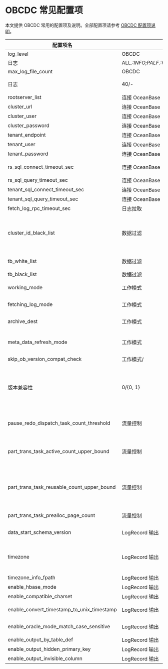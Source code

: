 # OBCDC 常见配置项

本文提供 OBCDC 常用的配置项及说明。全部配置项请参考 [OBCDC 配置项说明](../200.obcdc-parameters/200.obcdc-configuration-items.md)。

| 配置项名 | 功能 | 默认值/取值范围 | 说明 |
| --- | --- | --- | --- |
| log_level | OBCDC
日志 | ALL.*:INFO;PALF.*:WARN;SHARE.SCHEMA:INFO | 日志级别，可以按模块调控 |
| max_log_file_count | OBCDC
日志 | 40/- | 最多保存多少个日志，一个日志文件256M |
| rootserver_list | 连接 OceanBase | &#124; | 启动时指定 rootservice 所在机器信息格式 |
| cluster_url | 连接 OceanBase | &#124; | obconfig_url，OB集群RS信息的入口 |
| cluster_user | 连接 OceanBase | &#124; | 系统租户用户名（有oceanbase库读权限） |
| cluster_password | 连接 OceanBase | &#124; | 系统租户用户名对应的密码 |
| tenant_endpoint | 连接 OceanBase | &#124; | 普通租户的机器信息（svr_ip:sql_port） |
| tenant_user | 连接 OceanBase | &#124; | 租户用户（有系统表读权限） |
| tenant_password | 连接 OceanBase | &#124; | 租户用户的密码 |
| rs_sql_connect_timeout_sec | 连接 OceanBase | 40/- | RS机器（系统租户）连接超时时间（online schema模式用于用户获取schema） |
| rs_sql_query_timeout_sec | 连接 OceanBase | 30/- | RS的SQL请求超时时间 |
| tenant_sql_connect_timeout_sec | 连接 OceanBase | 40/- | 对普通租户的机器的连接超时时间 |
| tenant_sql_query_timeout_sec | 连接 OceanBase | 30/- | 普通租户的SQL超时时间 |
| fetch_log_rpc_timeout_sec | 日志拉取 | 15/- | 拉日志超时时间 |
| cluster_id_black_list | 数据过滤 | &#124; | [https://www.oceanbase.com/docs/common-oceanbase-database-cn-1000000000220681](https://www.oceanbase.com/docs/common-oceanbase-database-cn-1000000000220681) |
| tb_white_list | 数据过滤 | *.*.* | 表白名单（租户.DB.TB，租户模式下，租户部分需指定为同步的租户） |
| tb_black_list | 数据过滤 | &#124; | 表黑名单 |
| working_mode | 工作模式 | storage/{storage/memory} | 工作模式：storage模式下，REDO 日志会通过rocksdb持久化在本地，重启时会清空本地存储 |
| fetching_log_mode | 工作模式 | integrated/{integrated, direct} | 拉日志模式，integrated表示通过RPC从Server拉日志，direct表示直接读归档文件 |
| archive_dest | 工作模式 | &#124; | direct模式下，归档路径信息（OSS模式下需要包含访问密钥等 |
| meta_data_refresh_mode | 工作模式 | online/{online, data_dict} | 元数据来源，online表示通过SQL读内部表构建schema，data_dict表示通过日志中的数据字典构建 |
| skip_ob_version_compat_check | 工作模式/
版本兼容性 | 0/{0, 1} | 忽略版本检查（1）部分同步高版本数据场景需要设置为1（不建议），（2）CDC同步4.2以上OB数据时，默认用数据字典，如果要改为online，需要配置为1 |
| pause_redo_dispatch_task_count_threshold | 流量控制 | 80 | 触发下发REDO日志限流时，USER_QUEUE/RESOURCE_COLLECTOR模块任务积压占比（与队列长度相比） |
| part_trans_task_active_count_upper_bound | 流量控制 | 0/- | 预期分配的参与者事务数量的上限，为0表示CDC内部自动调控，部分场景需要人工修改。流控参数之一，和memory_limit类似，不会限制死，否则会同步会卡住 |
| part_trans_task_reusable_count_upper_bound | 流量控制 | 0/- | 预期可复用的参与者事务（即CDC内处理完成待消费或回收）数量的上限，为0表示CDC内部自动调控，部分场景需要人工修改。流控参数之一，和memory_limit类似，不会限制死，否则会同步会卡住 |
| part_trans_task_prealloc_page_count | 流量控制 | 20000/- | 缓存的参与者事务的上限，调大可能会导致CDC空闲期内存占用高 |
| data_start_schema_version | LogRecord 输出 | &#124; | 指定schema版本来构建CDC内的schema，格式：tenant_id:schema_version&#124;xxxx |
| timezone | LogRecord 输出 | +8:00 | 用于处理使用本地时区写入的时间数据，需要和OB所在机器使用的本地时区一致（部分session中指定了时区的，如果要和用户输出的一致，需要修改为用户在session中使用的时区） |
| timezone_info_fpath | LogRecord 输出 | etc/timezone_info.conf | 时区文件的路径 |
| enable_hbase_mode | LogRecord 输出 | 0/{0, 1} | 同步的表中有hbase模式的表时需要开启该配置 |
| enable_compatible_charset | LogRecord 输出 | 0/{0, 1} | 输出的charset是否兼容DRC的用法 |
| enable_convert_timestamp_to_unix_timestamp | LogRecord 输出 | 0/{0, 1} | 是否将timestamp转为unix时间戳，mysql模式生效 |
| enable_oracle_mode_match_case_sensitive | LogRecord 输出 | 0/{0, 1} | 是否支持按照大小写敏感匹配oracle模式租户的黑白名单 |
| enable_output_by_table_def | LogRecord 输出 | 0/{0, 1} | 是否按照用户定义的列顺序输出列 |
| enable_output_hidden_primary_key | LogRecord 输出 | 0/{0, 1} | 是否输出隐藏主键 |
| enable_output_invisible_column | LogRecord 输出 | 0/{0, 1} | 是否输出不可见列 |
